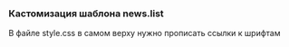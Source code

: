 ### Кастомизация шаблона news.list
В файле style.css в самом верху нужно прописать ссылки к шрифтам
